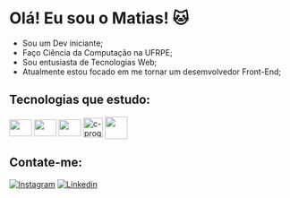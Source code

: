 <h1>Olá! Eu sou o Matias! 🐱</h1>

- Sou um Dev iniciante;
- Faço Ciência da Computação na UFRPE;
- Sou entusiasta de Tecnologias Web;
- Atualmente estou focado em me tornar um desemvolvedor Front-End;

<h2>Tecnologias que estudo:</h2>
<div style="display: inline-block">
  <img align="center" height="30" width="40" src="https://cdn.jsdelivr.net/gh/devicons/devicon/icons/javascript/javascript-plain.svg">
  <img align="center" height="30" width="40" src="https://cdn.jsdelivr.net/gh/devicons/devicon/icons/html5/html5-original.svg">
  <img align="center" height="30" width="40" src="https://cdn.jsdelivr.net/gh/devicons/devicon/icons/css3/css3-original.svg">
  <img  align="center" height="35" width="35" src="https://img.icons8.com/color/48/c-programming.png" alt="c-programming"/>
  <img align="center" height="40" width="40" src="https://github.com/lukasmattias/lukasmattias/assets/99132374/e98ee280-7caa-495c-9830-6ab4c0fbc525">
</div>

<h2>Contate-me:</h2>

[![Instagram](https://img.shields.io/badge/Instagram-E4405F?style=for-the-badge&logo=instagram&logoColor=white)](https://www.instagram.com/themattiaz/)
[![Linkedin](https://img.shields.io/badge/LinkedIn-0077B5?style=for-the-badge&logo=linkedin&logoColor=white)](https://www.linkedin.com/in/lucas-matias-345392234/)

